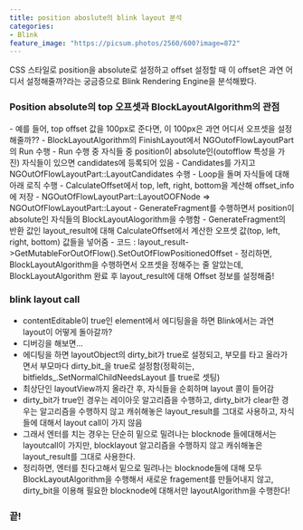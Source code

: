 ```yaml
---
title: position aboslute의 blink layout 분석
categories:
- Blink
feature_image: "https://picsum.photos/2560/600?image=872"
---
```


CSS 스타일로 position을 absolute로 설정하고 offset 설정할 때 이 offset은 과연 어디서 설정해줄까?라는 궁금증으로 Blink Rendering Engine을 분석해봤다. 

<h3>Position absolute의 top 오프셋과 BlockLayoutAlgorithm의 관점</h3>
- 예를 들어, top offset 값을 100px로 준다면, 이 100px은 과연 어디서 오프셋을 설정해줄까??
- BlockLayoutAlgorithm의 FinishLayout에서 NGOutofFlowLayoutPart의 Run 수행
- Run 수행 중 자식들 중 position이 absolute인(outofflow 특성을 가진) 자식들이 있으면 candidates에 등록되어 있음
- Candidates를 가지고 NGOutOfFlowLayoutPart::LayoutCandidates 수행
    - Loop을 돌며 자식들에 대해 아래 로직 수행
    - CalculateOffset에서 top, left, right, bottom을 계산해 offset_info에 저장
    - NGOutOfFlowLayoutPart::LayoutOOFNode => NGOutOfFlowLayoutPart::Layout
        - GenerateFragment를 수행하면서 position이 absolute인 자식들의 BlockLayoutAlogorithm을 수행함
        - GenerateFragment의 반환 값인 layout_result에 대해 CalculateOffset에서 계산한 오프셋 값(top, left, right, bottom) 값들을 넣어줌
            - 코드 : layout_result->GetMutableForOutOfFlow().SetOutOfFlowPositionedOffset
- 정리하면, BlockLayoutAlgorithm을 수행하면서 오프셋을 정해주는 줄 알았는데, BlockLayoutAlgorithm 완료 후 layout_result에 대해 Offset 정보를 설정해줌!

<h3>blink layout call</h3>

- contentEditable이 true인 element에서 에디팅을을 하면 Blink에서는 과연 layout이 어떻게 돌아갈까?
- 디버깅을 해보면...
- 에디팅을 하면 layoutObject의 dirty_bit가 true로 설정되고, 부모를 타고 올라가면서 부모마다 dirty_bit_을 true로 설정함(정확히는, bitfields_.SetNormalChildNeedsLayout 를 true로 셋팅)
- 최상단인 layoutView까지 올라간 후, 자식들을 순회하며 layout 콜이 들어감
- dirty_bit가 true인 경우는 레이아웃 알고리즘을 수행하고, dirty_bit가 clear한 경우는 알고리즘을 수행하지 않고 캐쉬해놓은 layout_result를 그대로 사용하고, 자식들에 대해서 layout call이 가지 않음
- 그래서 엔터를 치는 경우는 단순히 밑으로 밀려나는 blocknode 들에대해서는 layoutcall이 가지만, blocklayout 알고리즘을 수행하지 않고 캐쉬해놓은 layout_result를 그대로 사용한다.
- 정리하면, 엔터를 친다고해서 밑으로 밀려나는 blocknode들에 대해 모두 BlockLayoutAlgorithm을 수행해서 새로운 fragement를 만들어내지 않고, dirty_bit을 이용해 필요한 blocknode에 대해서만 layoutAlgorithm을 수행한다!

<h3>끝!</h3>
